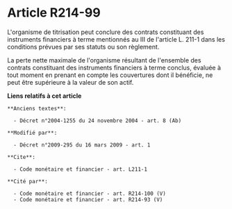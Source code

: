 # Article R214-99

L'organisme de titrisation peut conclure des contrats constituant des instruments financiers à terme mentionnés au III de
l'article L. 211-1 dans les conditions prévues par ses statuts ou son règlement. 

La perte nette maximale de l'organisme résultant de l'ensemble des contrats constituant des instruments financiers à terme
conclus, évaluée à tout moment en prenant en compte les couvertures dont il bénéficie, ne peut être supérieure à la valeur de
son actif.

**Liens relatifs à cet article**

	**Anciens textes**:

	  - Décret n°2004-1255 du 24 novembre 2004 - art. 8 (Ab)

	**Modifié par**:

	  - Décret n°2009-295 du 16 mars 2009 - art. 1

	**Cite**:

	  - Code monétaire et financier - art. L211-1

	**Cité par**:

	  - Code monétaire et financier - art. R214-100 (V)
	  - Code monétaire et financier - art. R214-93 (V)
